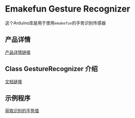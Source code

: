 # Emakefun Gesture Recognizer

这个Arduino库是用于使用`emakefun`的手势识别传感器

## 产品详情

[产品详情链接](https://emakefun-docs.readthedocs.io/zh_CN/latest/sensors/smart_modules/gesture_recognizer/)

## Class GestureRecognizer 介绍

[文档链接](https://emakefun-arduino-library.github.io/emakefun_gesture_recognizer/class_gesture_recognizer.html)

## 示例程序

[获取识别的手势值](https://emakefun-arduino-library.github.io/emakefun_gesture_recognizer/get_gesture_8ino-example.html)
